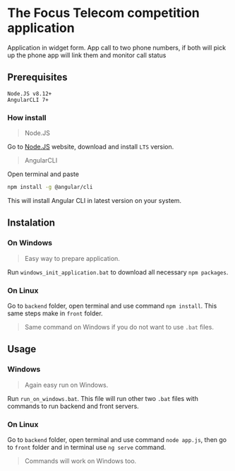 # The Focus Telecom competition application

Application in widget form. App call to two phone numbers, if both will pick up the phone app will link them and monitor call status

## Prerequisites

```
Node.JS v8.12+
AngularCLI 7+
```

### How install
> Node.JS

Go to [Node.JS](https://nodejs.org/en/) website, download and install `LTS` version.

> AngularCLI

Open terminal and paste
```bash 
npm install -g @angular/cli
```
This will install Angular CLI in latest version on your system.

## Instalation

### On Windows 
> Easy way to prepare application.

Run `windows_init_application.bat` to download all necessary `npm packages`.

### On Linux
Go to `backend` folder, open terminal and use command `npm install`.
This same steps make in `front` folder.

> Same command on Windows if you do not want to use `.bat` files.

## Usage

### Windows
> Again easy run on Windows.

Run `run_on_windows.bat`. This file will run other two `.bat` files with commands to run backend and front servers.

### On Linux
Go to `backend` folder, open terminal and use command `node app.js`, then go to `front` folder and in terminal use `ng serve` command.

> Commands will work on Windows too.